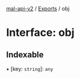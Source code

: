 [mal-api-v2](../../README.md) / [Exports](../modules.md) / obj

# Interface: obj

## Indexable

▪ [key: `string`]: `any`
